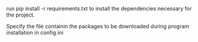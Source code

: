 run
pip install -r requirements.txt
to install the dependencies necessary for the project.

Specify the file containin the packages to be downloaded during program installation
in config.ini